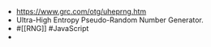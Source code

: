 - https://www.grc.com/otg/uheprng.htm
- Ultra-High Entropy Pseudo-Random Number Generator.
- #[[RNG]] #JavaScript
-